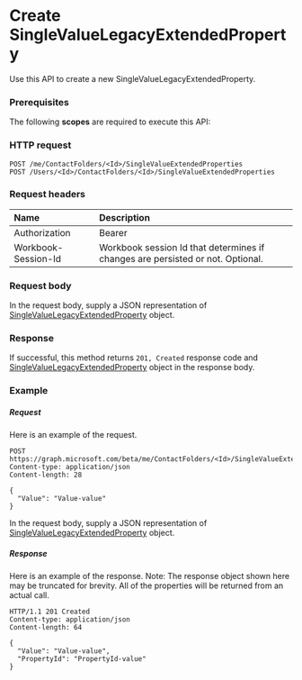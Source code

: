 # Create SingleValueLegacyExtendedProperty

Use this API to create a new SingleValueLegacyExtendedProperty.
### Prerequisites
The following **scopes** are required to execute this API: 
### HTTP request
<!-- { "blockType": "ignored" } -->
```http
POST /me/ContactFolders/<Id>/SingleValueExtendedProperties
POST /Users/<Id>/ContactFolders/<Id>/SingleValueExtendedProperties

```
### Request headers
| Name       | Description|
|:---------------|:----------|
| Authorization  | Bearer <code>|
| Workbook-Session-Id  | Workbook session Id that determines if changes are persisted or not. Optional.|

### Request body
In the request body, supply a JSON representation of [SingleValueLegacyExtendedProperty](../resources/singlevaluelegacyextendedproperty.md) object.


### Response
If successful, this method returns `201, Created` response code and [SingleValueLegacyExtendedProperty](../resources/singlevaluelegacyextendedproperty.md) object in the response body.

### Example
##### Request
Here is an example of the request.
<!-- {
  "blockType": "request",
  "name": "create_singlevaluelegacyextendedproperty_from_contactfolder"
}-->
```http
POST https://graph.microsoft.com/beta/me/ContactFolders/<Id>/SingleValueExtendedProperties
Content-type: application/json
Content-length: 28

{
  "Value": "Value-value"
}
```
In the request body, supply a JSON representation of [SingleValueLegacyExtendedProperty](../resources/singlevaluelegacyextendedproperty.md) object.
##### Response
Here is an example of the response. Note: The response object shown here may be truncated for brevity. All of the properties will be returned from an actual call.
<!-- {
  "blockType": "response",
  "truncated": true,
  "@odata.type": "microsoft.graph.SingleValueLegacyExtendedProperty"
} -->
```http
HTTP/1.1 201 Created
Content-type: application/json
Content-length: 64

{
  "Value": "Value-value",
  "PropertyId": "PropertyId-value"
}
```

<!-- uuid: 8fcb5dbc-d5aa-4681-8e31-b001d5168d79
2015-10-25 14:57:30 UTC -->
<!-- {
  "type": "#page.annotation",
  "description": "Create SingleValueLegacyExtendedProperty",
  "keywords": "",
  "section": "documentation",
  "tocPath": ""
}-->